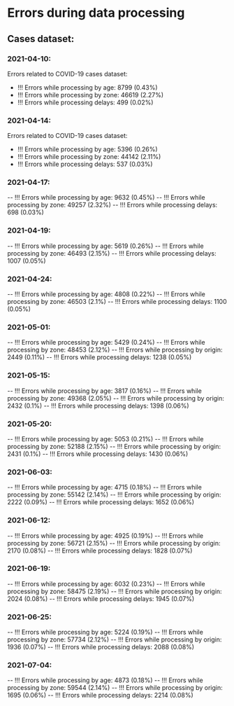 # Errors during data processing

## Cases dataset:

### 2021-04-10:
Errors related to COVID-19 cases dataset:  
- !!! Errors while processing by age: 8799 (0.43%)
- !!! Errors while processing by zone: 46619 (2.27%)
- !!! Errors while processing delays: 499 (0.02%)

### 2021-04-14:
Errors related to COVID-19 cases dataset:  
- !!! Errors while processing by age: 5396 (0.26%)
- !!! Errors while processing by zone: 44142 (2.11%)
- !!! Errors while processing delays: 537 (0.03%)

### 2021-04-17:
-- !!! Errors while processing by age: 9632 (0.45%)
-- !!! Errors while processing by zone: 49257 (2.32%)
-- !!! Errors while processing delays: 698 (0.03%)

### 2021-04-19:
-- !!! Errors while processing by age: 5619 (0.26%)
-- !!! Errors while processing by zone: 46493 (2.15%)
-- !!! Errors while processing delays: 1007 (0.05%)

### 2021-04-24:
-- !!! Errors while processing by age: 4808 (0.22%)
-- !!! Errors while processing by zone: 46503 (2.1%)
-- !!! Errors while processing delays: 1100 (0.05%)

### 2021-05-01:
-- !!! Errors while processing by age: 5429 (0.24%)
-- !!! Errors while processing by zone: 48453 (2.12%)
-- !!! Errors while processing by origin: 2449 (0.11%)
-- !!! Errors while processing delays: 1238 (0.05%)

### 2021-05-15:
-- !!! Errors while processing by age: 3817 (0.16%)
-- !!! Errors while processing by zone: 49368 (2.05%)
-- !!! Errors while processing by origin: 2432 (0.1%)
-- !!! Errors while processing delays: 1398 (0.06%)

### 2021-05-20:
-- !!! Errors while processing by age: 5053 (0.21%)
-- !!! Errors while processing by zone: 52188 (2.15%)
-- !!! Errors while processing by origin: 2431 (0.1%)
-- !!! Errors while processing delays: 1430 (0.06%)

### 2021-06-03:
-- !!! Errors while processing by age: 4715 (0.18%)
-- !!! Errors while processing by zone: 55142 (2.14%)
-- !!! Errors while processing by origin: 2222 (0.09%)
-- !!! Errors while processing delays: 1652 (0.06%)

### 2021-06-12:
-- !!! Errors while processing by age: 4925 (0.19%)
-- !!! Errors while processing by zone: 56721 (2.15%)
-- !!! Errors while processing by origin: 2170 (0.08%)
-- !!! Errors while processing delays: 1828 (0.07%)

### 2021-06-19:
-- !!! Errors while processing by age: 6032 (0.23%)
-- !!! Errors while processing by zone: 58475 (2.19%)
-- !!! Errors while processing by origin: 2024 (0.08%)
-- !!! Errors while processing delays: 1945 (0.07%)

### 2021-06-25:
-- !!! Errors while processing by age: 5224 (0.19%)
-- !!! Errors while processing by zone: 57734 (2.12%)
-- !!! Errors while processing by origin: 1936 (0.07%)
-- !!! Errors while processing delays: 2088 (0.08%)

### 2021-07-04:
-- !!! Errors while processing by age: 4873 (0.18%)
-- !!! Errors while processing by zone: 59544 (2.14%)
-- !!! Errors while processing by origin: 1695 (0.06%)
-- !!! Errors while processing delays: 2214 (0.08%)
